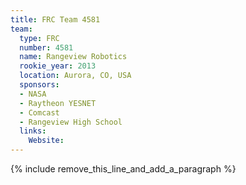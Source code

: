 ```yaml
---
title: FRC Team 4581
team:
  type: FRC
  number: 4581
  name: Rangeview Robotics
  rookie_year: 2013
  location: Aurora, CO, USA
  sponsors:
  - NASA
  - Raytheon YESNET
  - Comcast
  - Rangeview High School
  links:
    Website:
---
```


{% include remove_this_line_and_add_a_paragraph %}